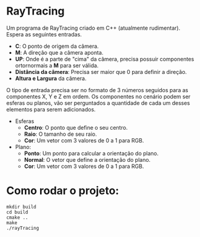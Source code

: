 # RayTracing
Um programa de RayTracing criado em C++ (atualmente rudimentar). <br>
Espera as seguintes entradas.

* **C**: O ponto de origem da câmera.
* **M**: A direção que a câmera aponta.
* **UP**: Onde é a parte de "cima" da câmera, precisa possuir componentes ortornormais a **M** para ser válida.
* **Distância da câmera**: Precisa ser maior que 0 para definir a direção.
* **Altura e Largura** da câmera.

O tipo de entrada precisa ser no formato de 3 números seguidos para as componentes X, Y e Z em ordem. Os componentes no cenário podem ser esferas ou planos, vão ser perguntados a quantidade de cada um desses elementos para serem adicionados.

* Esferas
    *   **Centro**: O ponto que define o seu centro.
    *   **Raio**: O tamanho de seu raio.
    *   **Cor**: Um vetor com 3 valores de 0 a 1 para RGB.
* Plano:
    *   **Ponto**: Um ponto para calcular a orientação do plano.
    *   **Normal**: O vetor que define a orientação do plano.
    *   **Cor**: Um vetor com 3 valores de 0 a 1 para RGB.


# Como rodar o projeto:

```
mkdir build 
cd build 
cmake .. 
make 
./rayTracing 
```
